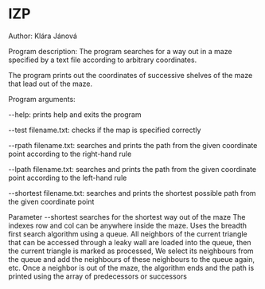 # IZP
Author: Klára Jánová

Program description: The program searches for a way out in a maze specified by a text file according to arbitrary coordinates.
		
The program prints out the coordinates of successive shelves of the maze that lead out of the maze.

Program arguments:

--help: prints help and exits the program

--test filename.txt: checks if the map is specified correctly

--rpath filename.txt: searches and prints the path from the given coordinate point according to the right-hand rule

--lpath filename.txt: searches and prints the path from the given coordinate point according to the left-hand rule

--shortest filename.txt: searches and prints the shortest possible path from the given coordinate point

Parameter --shortest searches for the shortest way out of the maze
The indexes row and col can be anywhere inside the maze.
Uses the breadth first search algorithm using a queue.
All neighbors of the current triangle that can be accessed through a leaky wall are loaded into the queue, then the current triangle
is marked as processed, 
We select its neighbours from the queue and add the neighbours of these neighbours to the queue again, etc. Once a neighbor is out of the maze, the algorithm ends and the path is printed using the array of predecessors or successors 
